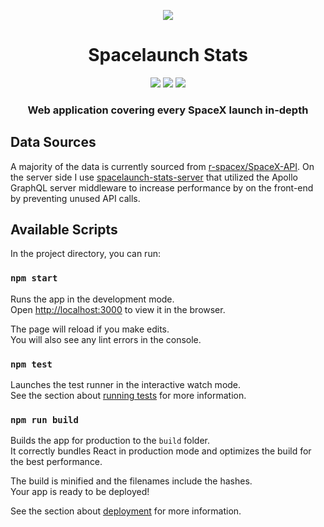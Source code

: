 <p align="center"><img src="https://spacenews.com/wp-content/uploads/2018/02/20180206004RP-879x485.jpeg"></p>

<h1 align="center">Spacelaunch Stats</h1>

<p align="center">
<a href="https://github.com/vaneker/spacelaunch-stats-client/releases"><img src="https://img.shields.io/badge/version-0.1.0-brightgreen.svg"></a>
<a href="https://developer.mozilla.org/bm/docs/Web/JavaScript"><img src="https://img.shields.io/badge/language-JavaScript-yellow.svg"></a>
<a href="https://reactjs.org/"><img src="https://img.shields.io/badge/framework-React-blue.svg"></a>

</p>

<h3 align="center">Web application covering every SpaceX launch in-depth</h3>

## Data Sources

A majority of the data is currently sourced from [r-spacex/SpaceX-API](https://github.com/r-spacex/SpaceX-API). On the server side I use [spacelaunch-stats-server](https://github.com/vaneker/spacelaunch-stats-server) that utilized the Apollo GraphQL server middleware to increase performance by on the front-end by preventing unused API calls.

## Available Scripts

In the project directory, you can run:

### `npm start`

Runs the app in the development mode.<br>
Open [http://localhost:3000](http://localhost:3000) to view it in the browser.

The page will reload if you make edits.<br>
You will also see any lint errors in the console.

### `npm test`

Launches the test runner in the interactive watch mode.<br>
See the section about [running tests](https://facebook.github.io/create-react-app/docs/running-tests) for more information.

### `npm run build`

Builds the app for production to the `build` folder.<br>
It correctly bundles React in production mode and optimizes the build for the best performance.

The build is minified and the filenames include the hashes.<br>
Your app is ready to be deployed!

See the section about [deployment](https://facebook.github.io/create-react-app/docs/deployment) for more information.
